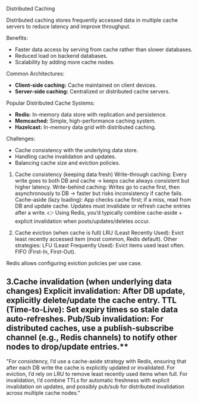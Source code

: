 Distributed Caching

Distributed caching stores frequently accessed data in multiple cache servers to reduce latency and improve throughput.

Benefits:
- Faster data access by serving from cache rather than slower databases.
- Reduced load on backend databases.
- Scalability by adding more cache nodes.

Common Architectures:
- **Client-side caching:** Cache maintained on client devices.
- **Server-side caching:** Centralized or distributed cache servers.

Popular Distributed Cache Systems:
- **Redis:** In-memory data store with replication and persistence.
- **Memcached:** Simple, high-performance caching system.
- **Hazelcast:** In-memory data grid with distributed caching.

Challenges:
- Cache consistency with the underlying data store.
- Handling cache invalidation and updates.
- Balancing cache size and eviction policies.

1. Cache consistency (keeping data fresh)
Write-through caching: Every write goes to both DB and cache → keeps cache always consistent but higher latency.
Write-behind caching: Writes go to cache first, then asynchronously to DB → faster but risks inconsistency if cache fails.
Cache-aside (lazy loading): App checks cache first; if a miss, read from DB and update cache. Updates must invalidate or refresh cache entries after a write.
👉 Using Redis, you’d typically combine cache-aside + explicit invalidation when posts/updates/deletes occur.

2. Cache eviction (when cache is full)
LRU (Least Recently Used): Evict least recently accessed item (most common, Redis default).
Other strategies:
LFU (Least Frequently Used): Evict items used least often.
FIFO (First-In, First-Out).

Redis allows configuring eviction policies per use case.

3.Cache invalidation (when underlying data changes)
Explicit invalidation: After DB update, explicitly delete/update the cache entry.
TTL (Time-to-Live): Set expiry times so stale data auto-refreshes.
Pub/Sub invalidation: For distributed caches, use a publish-subscribe channel (e.g., Redis channels) to notify other nodes to drop/update entries.**
---

"For consistency, I’d use a cache-aside strategy with Redis, ensuring that after each DB write the cache is explicitly updated or invalidated. For eviction, I’d rely on LRU to remove least recently used items when full. For invalidation, I’d combine TTLs for automatic freshness with explicit invalidation on updates, and possibly pub/sub for distributed invalidation across multiple cache nodes."


